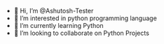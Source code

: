 - 👋 Hi, I’m @Ashutosh-Tester
- 👀 I’m interested in python programming language
- 🌱 I’m currently learning Python
- 💞️ I’m looking to collaborate on Python Projects
<!---
Ashutosh-Tester/Ashutosh-Tester is a ✨ special ✨ repository because its `README.md` (this file) appears on your GitHub profile.
You can click the Preview link to take a look at your changes.
--->
